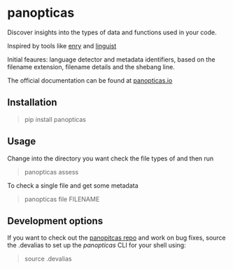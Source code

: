 # panopticas

Discover insights into the types of data and functions used in your code.

Inspired by tools like [enry](https://github.com/go-enry/go-enry) and [linguist](https://github.com/github-linguist/linguist)

Initial feaures: language detector and metadata identifiers, based on the filename extension, filename details and the shebang line. 

The official documentation can be found at [panopticas.io](https://panopticas.io)

## Installation

> pip install panopticas

## Usage

Change into the directory you want check the file types of and then run

> panopticas assess

To check a single file and get some metadata

> panopticas file FILENAME

## Development options

If you want to check out the [panopitcas repo](https://github.com/kospex/panopticas) and work on bug fixes,
source the .devalias to set up the _panopticas_ CLI for your shell using:
> source .devalias

